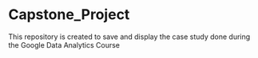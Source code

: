 # Capstone_Project
This repository is created to save and display the case study done during the Google Data Analytics Course
